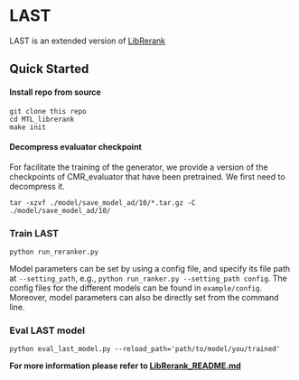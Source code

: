 # LAST

LAST is an extended version of [LibRerank](https://github.com/LibRerank-Community/LibRerank) 

## Quick Started

#### Install repo from source

```
git clone this repo
cd MTL_librerank
make init 
```

#### Decompress evaluator checkpoint

For facilitate the training of the generator, we provide a  version of the checkpoints of CMR_evaluator that have been pretrained. We first need to decompress it.

```
tar -xzvf ./model/save_model_ad/10/*.tar.gz -C ./model/save_model_ad/10/
```

### Train LAST

```
python run_reranker.py
```

Model parameters can be set by using a config file, and specify its file path at `--setting_path`, e.g., `python run_ranker.py --setting_path config`. The config files for the different models can be found in `example/config`. Moreover, model parameters can also be directly set from the command line.

### Eval LAST model

```
python eval_last_model.py --reload_path='path/to/model/you/trained'
```

**For more information please refer to [LibRerank_README.md](./LibRerank_README.md)**

